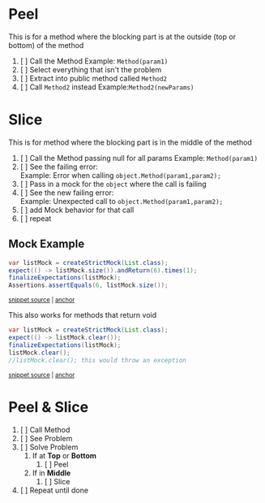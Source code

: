# Peel

This is for a method where the blocking part is at the outside
(top or bottom) of the method

1. [ ] Call the Method 
      Example: `Method(param1)`
2. [ ] Select everything that isn't the problem
3. [ ] Extract into public method called `Method2`
4. [ ] Call  `Method2` instead
      Example:`Method2(newParams)`

# Slice

This is for method where the blocking part is in the middle of the method

1. [ ] Call the Method passing null for all params
   Example: `Method(param1)`
2. [ ] See the failing error:  
       Example: Error when calling `object.Method(param1,param2);`
3. [ ] Pass in a mock for the `object` where the call is failing
4. [ ] See the new failing error:  
       Example: Unexpected call to `object.Method(param1,param2);`
5. [ ] add Mock behavior for that call
6. [ ] repeat 

## Mock Example

<!-- snippet: mock_example -->
<a id='snippet-mock_example'></a>
```java
var listMock = createStrictMock(List.class);
expect(() -> listMock.size()).andReturn(6).times(1);
finalizeExpectations(listMock);
Assertions.assertEquals(6, listMock.size());
```
<sup><a href='/src/test/java/spun/llewellyn/talks/legacycode/docs/ExampleTests.java#L13-L18' title='Snippet source file'>snippet source</a> | <a href='#snippet-mock_example' title='Start of snippet'>anchor</a></sup>
<!-- endSnippet -->

This also works for methods that return void

<!-- snippet: mock_void_example -->
<a id='snippet-mock_void_example'></a>
```java
var listMock = createStrictMock(List.class);
expect(() -> listMock.clear());
finalizeExpectations(listMock);
listMock.clear();
//listMock.clear(); this would throw an exception
```
<sup><a href='/src/test/java/spun/llewellyn/talks/legacycode/docs/ExampleTests.java#L22-L28' title='Snippet source file'>snippet source</a> | <a href='#snippet-mock_void_example' title='Start of snippet'>anchor</a></sup>
<!-- endSnippet -->

# Peel & Slice

1. [ ] Call Method
2. [ ] See Problem
3. [ ] Solve Problem
   1. If at **Top** or **Bottom**
      1. [ ] Peel
   2. If in **Middle** 
      1. [ ] Slice
4. [ ] Repeat until done
